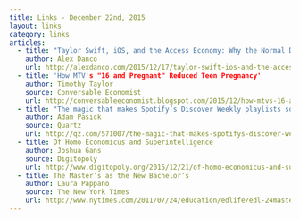```yaml
---
title: Links - December 22nd, 2015
layout: links
category: links
articles:
  - title: "Taylor Swift, iOS, and the Access Economy: Why the Normal Distribution is Vanishing"
    author: Alex Danco
    url: http://alexdanco.com/2015/12/17/taylor-swift-ios-and-the-access-economy-why-the-normal-distribution-is-vanishing/
  - title: 'How MTV's "16 and Pregnant" Reduced Teen Pregnancy'
    author: Timothy Taylor
    source: Conversable Economist
    url: http://conversableeconomist.blogspot.com/2015/12/how-mtvs-16-and-pregnant-reduced-teen.html
  - title: "The magic that makes Spotify’s Discover Weekly playlists so damn good"
    author: Adam Pasick
    source: Quartz
    url: http://qz.com/571007/the-magic-that-makes-spotifys-discover-weekly-playlists-so-damn-good/
  - title: Of Homo Economicus and Superintelligence
    author: Joshua Gans
    source: Digitopoly 
    url: http://www.digitopoly.org/2015/12/21/of-homo-economicus-and-superintelligence/
  - title: The Master’s as the New Bachelor’s
    author: Laura Pappano
    source: The New York Times
    url: http://www.nytimes.com/2011/07/24/education/edlife/edl-24masters-t.html
---
```

